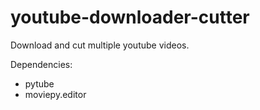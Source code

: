 # youtube-downloader-cutter
Download and cut multiple youtube videos. 

Dependencies:
- pytube
- moviepy.editor
